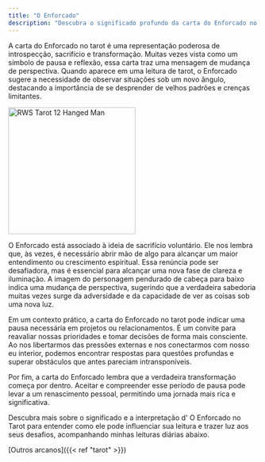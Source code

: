 ```yaml
---
title: "O Enforcado"
description: "Descubra o significado profundo da carta do Enforcado no tarot e como ela pode oferecer lições transformadoras para sua vida."
---
```


A carta do Enforcado no tarot é uma representação poderosa de introspecção, sacrifício e transformação. 
Muitas vezes vista como um símbolo de pausa e reflexão, essa carta traz uma mensagem de mudança de perspectiva. 
Quando aparece em uma leitura de tarot, o Enforcado sugere a necessidade de observar situações sob um novo ângulo, destacando a importância de se desprender de velhos padrões e crenças limitantes.

<img width="256" alt="RWS Tarot 12 Hanged Man" src="https://upload.wikimedia.org/wikipedia/commons/thumb/2/2b/RWS_Tarot_12_Hanged_Man.jpg/512px-RWS_Tarot_12_Hanged_Man.jpg?20240404061127">

O Enforcado está associado à ideia de sacrifício voluntário. 
Ele nos lembra que, às vezes, é necessário abrir mão de algo para alcançar um maior entendimento ou crescimento espiritual. 
Essa renúncia pode ser desafiadora, mas é essencial para alcançar uma nova fase de clareza e iluminação.
A imagem do personagem pendurado de cabeça para baixo indica uma mudança de perspectiva, sugerindo que a verdadeira sabedoria muitas vezes surge da adversidade e da capacidade de ver as coisas sob uma nova luz.


Em um contexto prático, a carta do Enforcado no tarot pode indicar uma pausa necessária em projetos ou relacionamentos. É um convite para reavaliar nossas prioridades e tomar decisões de forma mais consciente. Ao nos libertarmos das pressões externas e nos conectarmos com nosso eu interior, podemos encontrar respostas para questões profundas e superar obstáculos que antes pareciam intransponíveis.


Por fim, a carta do Enforcado lembra que a verdadeira transformação começa por dentro. Aceitar e compreender esse período de pausa pode levar a um renascimento pessoal, permitindo uma jornada mais rica e significativa.

Descubra mais sobre o significado e a interpretação d' O Enforcado no Tarot para entender como ele pode influenciar sua leitura e trazer luz aos seus desafios, acompanhando minhas leituras diárias abaixo.

[Outros arcanos]({{< ref "tarot" >}})
